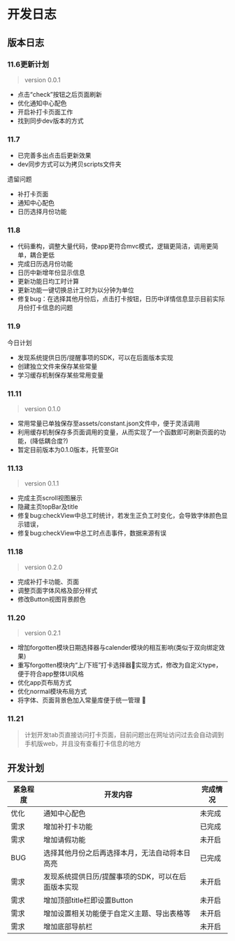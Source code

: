 # 开发日志

## 版本日志

### 11.6更新计划

>version 0.0.1

- 点击“check”按钮之后页面刷新
- 优化通知中心配色
- 开启补打卡页面工作
- 找到同步dev版本的方式

### 11.7

- 已完善多出点击后更新效果
- dev同步方式可以为拷贝scripts文件夹

遗留问题

- 补打卡页面
- 通知中心配色
- 日历选择月份功能
  
### 11.8

- 代码重构，调整大量代码，使app更符合mvc模式，逻辑更简洁，调用更简单，耦合更低
- 完成日历选月份功能
- 日历中新增年份显示信息
- 更新功能日均工时计算
- 更新功能一键切换总计工时为以分钟为单位
- 修复bug：在选择其他月份后，点击打卡按钮，日历中详情信息显示目前实际月份打卡信息的问题

### 11.9

今日计划

- 发现系统提供日历/提醒事项的SDK，可以在后面版本实现
- 创建独立文件来保存某些常量
- 学习缓存机制保存某些常用变量

### 11.11

>version 0.1.0

- 常用常量已单独保存至assets/constant.json文件中，便于灵活调用
- 利用缓存机制保存多页面调用的变量，从而实现了一个函数即可刷新页面的功能，(降低耦合度?)
- 暂定目前版本为0.1.0版本，托管至Git

### 11.13

>version 0.1.1

- 完成主页scroll视图展示
- 隐藏主页topBar及title
- 修复bug:checkView中总工时统计，若发生正负工时变化，会导致字体颜色显示错误，
- 修复bug:checkView中总工时点击事件，数据来源有误

### 11.18

>version 0.2.0

- 完成补打卡功能、页面
- 调整页面字体风格及部分样式
- 修改Button视图背景颜色

### 11.20

>version 0.2.1

- 增加forgotten模块日期选择器与calender模块的相互影响(类似于双向绑定效果)
- 重写forgotten模块内“上/下班”打卡选择器实现方式，修改为自定义type，便于符合app整体UI风格
- 优化app页布局方式
- 优化normal模块布局方式
- 将字体、页面背景色加入常量库便于统一管理  

### 11.21

> 计划开发tab页直接访问打卡页面，目前问题出在网址访问过去会自动调到手机版web，并且没有查看打卡信息的地方

## 开发计划

| 紧急程度 | 开发内容 | 完成情况 |
| ------ | ------ | ------ |
| 优化 | 通知中心配色 | 未完成 |
| 需求 | 增加补打卡功能 | 已完成 |
| 需求 | 增加请假功能 | 未开启 |
| BUG | 选择其他月份之后再选择本月，无法自动将本日高亮 | 已完成 |
| 需求 | 发现系统提供日历/提醒事项的SDK，可以在后面版本实现 | 未开启 |
| 需求 |增加顶部title栏即设置Button| 未开启 |
| 需求 |增加设置相关功能便于自定义主题、导出表格等| 未开启 |
| 需求 |增加底部导航栏| 未开启 |